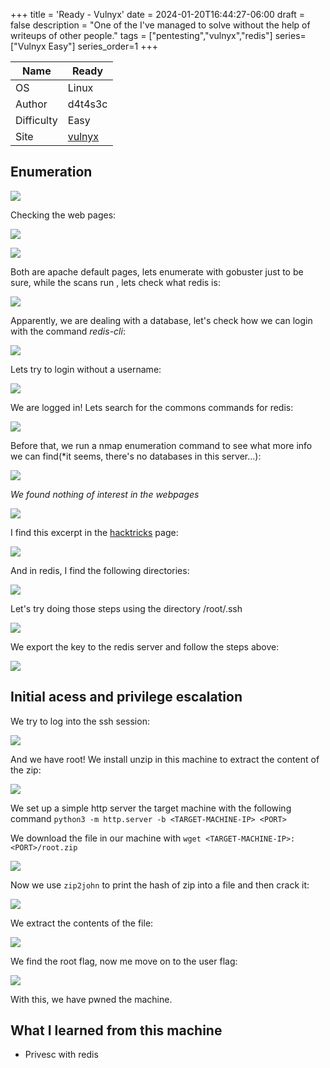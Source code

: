 +++
title = 'Ready - Vulnyx'
date = 2024-01-20T16:44:27-06:00
draft = false
description = "One of the I've managed to solve without the help of writeups of other people."
tags = ["pentesting","vulnyx","redis"]
series=["Vulnyx Easy"]
series_order=1
+++

| Name       | Ready   |
| ---------- | ------- |
| OS         | Linux   |
| Author     | d4t4s3c |
| Difficulty | Easy    |
| Site           | [vulnyx](https://vulnyx.com)|


## Enumeration

![](images/ready%20(1).png)

Checking the web pages:

![](images/ready%20(2).png)

![](images/ready%20(3).png)

Both are apache default pages, lets enumerate with gobuster just to be sure, while the scans run , lets check what redis is:

![](images/ready%20(4).png)

Apparently, we are dealing with a database, let's check how we can login with the command *redis-cli*:

![](images/ready%20(5).png)

Lets try to login without a username:

![](images/ready%20(6).png)

We are logged in! Lets search for the commons commands for redis:

![](images/ready%20(7).png)

Before that, we run a nmap enumeration command to see what more info we can find(*it seems, there's no databases in this server...):

![](images/ready%20(8).png)

*We found nothing of interest in the webpages*

![](images/ready%20(9).png)

I find this excerpt in the [hacktricks](https://book.hacktricks.xyz/network-services-pentesting/6379-pentesting-redis#ssh) page:

![](images/ready%20(10).png)

And in redis, I find the following directories:

![](images/ready%20(11).png)

Let's try doing those steps using the directory /root/.ssh

![](images/ready%20(12).png)

We export the key to the redis server and follow the steps above:

![](images/ready%20(13).png)

## Initial acess and privilege escalation
We try to log into the ssh session:

![](images/ready%20(14).png)

And we have root! We install unzip in this machine to extract the content of the zip:

![](images/ready%20(15).png)

We set up a simple http server the target machine with the following command `python3 -m http.server -b <TARGET-MACHINE-IP> <PORT>`

We download the file in our machine with `wget <TARGET-MACHINE-IP>:<PORT>/root.zip`

![](images/ready%20(16).png)

Now we use `zip2john` to print the hash of zip into a file and then crack it:

![](images/ready%20(17).png)

We extract the contents of the file:

![](images/ready%20(18).png)

We find the root flag, now me move on to the user flag:

![](images/ready%20(19).png)

With this, we have pwned the machine.

## What I learned from this machine
- Privesc with redis